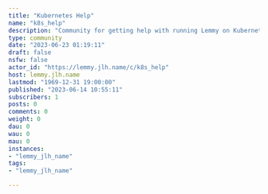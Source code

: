```yaml
---
title: "Kubernetes Help" 
name: "k8s_help"
description: "Community for getting help with running Lemmy on Kubernetes.I'll try to answer all questions here, feel free to ask me questions!"
type: community
date: "2023-06-23 01:19:11"
draft: false
nsfw: false
actor_id: "https://lemmy.jlh.name/c/k8s_help"
host: lemmy.jlh.name
lastmod: "1969-12-31 19:00:00"
published: "2023-06-14 10:55:11"
subscribers: 1
posts: 0
comments: 0
weight: 0
dau: 0
wau: 0
mau: 0
instances:
- "lemmy_jlh_name"
tags: 
- "lemmy_jlh_name"

---
```

